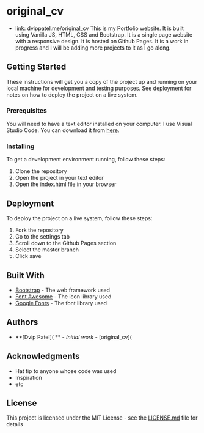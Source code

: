 # original_cv
* link: dvippatel.me/original_cv
This is my Portfolio website. It is built using Vanilla JS, HTML, CSS and Bootstrap. It is a single page website with a responsive design. It is hosted on Github Pages. It is a work in progress and I will be adding more projects to it as I go along.

## Getting Started
These instructions will get you a copy of the project up and running on your local machine for development and testing purposes. See deployment for notes on how to deploy the project on a live system.

### Prerequisites
You will need to have a text editor installed on your computer. I use Visual Studio Code. You can download it from [here](https://code.visualstudio.com/).

### Installing
To get a development environment running, follow these steps:

1. Clone the repository
2. Open the project in your text editor
3. Open the index.html file in your browser

## Deployment
To deploy the project on a live system, follow these steps:

1. Fork the repository
2. Go to the settings tab
3. Scroll down to the Github Pages section
4. Select the master branch
5. Click save

## Built With
* [Bootstrap](https://getbootstrap.com/) - The web framework used
* [Font Awesome](https://fontawesome.com/) - The icon library used
* [Google Fonts](https://fonts.google.com/) - The font library used

## Authors
* **[Dvip Patel](
** - *Initial work* - [original_cv](
## Acknowledgments
* Hat tip to anyone whose code was used
* Inspiration
* etc
## License
This project is licensed under the MIT License - see the [LICENSE.md](LICENSE.md) file for details